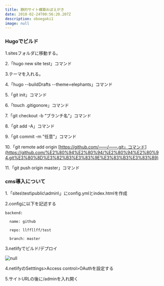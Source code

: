 ```yaml
---
title: 静的サイト構築おぼえがき
date: 2018-02-24T00:56:20.207Z
description: oboegaki1
image: null
---
```

### Hugoでビルド

1\.sitesフォルダに移動する。

2\.「hugo new site test」コマンド

3\.テーマを入れる。

4\.「hugo --buildDrafts --theme=elephants」コマンド

5\.「git init」コマンド

6\.「touch .gitigonore」コマンド

7\.「git checkout -b “ブランチ名“」コマンド

8\.「git add -A」コマンド

9\.「git commit -m ”任意”」コマンド

10\.「git remote add origin [https://github.com/——/——.git」コマンド](https://github.com/%E2%80%94%E2%80%94/%E2%80%94%E2%80%94.git%E3%80%8D%E3%82%B3%E3%83%9E%E3%83%B3%E3%83%89)

11\.「git push origin master」コマンド

### cms導入について

1\.「sites\\test\\public\\admin\\」にconfig.ymlとindex.htmlを作成

2\.configに以下を記述する

    backend:
    
      name: github
    
      repo: llffllff/test
    
      branch: master

3\.netlifyでビルド/デプロイ

![null](/img/s1.png)

4\.netlifyのSetttings>Access control>OAuthを設定する

5\.サイトURLの後に/adminを入れ開く

